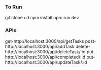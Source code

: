 ### To Run 
git clone 
cd 
npm install 
npm run dev

### APIs
get-http://localhost:3000/api/getTasks
post-http://localhost:3000/api/addTask
delete-http://localhost:3000/api/deleteTask/:id
put-http://localhost:3000/api/completed/:id
put-http://localhost:3000/api/updateTask/:id
